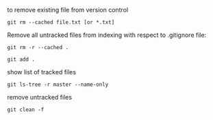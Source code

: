 to remove existing file from version control

```
git rm --cached file.txt [or *.txt]
```

Remove all untracked files from indexing with respect to .gitignore file:

```
git rm -r --cached .

git add .
```

show list of tracked files

```
git ls-tree -r master --name-only
```

remove untracked files

```
git clean -f
```
